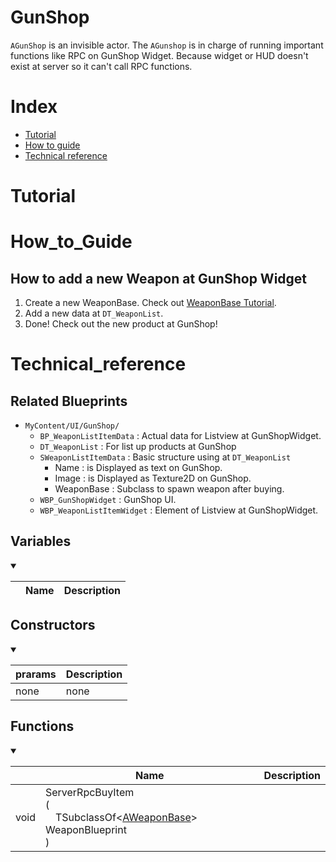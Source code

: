 # GunShop
`AGunShop` is an invisible actor. The `AGunshop` is in charge of running important functions like RPC on GunShop Widget. Because widget or HUD doesn't exist at server so it can't call RPC functions.

# Index
- [Tutorial](#_Tutorial)
- [How to guide](#_How_to_Guide)
- [Technical reference](#_Technical_reference)

# Tutorial

# How_to_Guide
## How to add a new Weapon at GunShop Widget
1. Create a new WeaponBase. Check out [WeaponBase Tutorial](./WeaponBase.md#Tutorial).
2. Add a new data at `DT_WeaponList`.
3. Done! Check out the new product at GunShop!

# Technical_reference
## Related Blueprints
- `MyContent/UI/GunShop/`
    - `BP_WeaponListItemData` : Actual data for Listview at GunShopWidget.
    - `DT_WeaponList` : For list up products at GunShop
    - `SWeaponListItemData` : Basic structure using at `DT_WeaponList`
        - Name : is Displayed as text on GunShop.
        - Image : is Displayed as Texture2D on GunShop.
        - WeaponBase : Subclass to spawn weapon after buying.
    - `WBP_GunShopWidget` : GunShop UI.
    - `WBP_WeaponListItemWidget` : Element of Listview at GunShopWidget.

## Variables
<details open>
<summary></summary>

||Name|Description|
|-|-|-|

</details>

## Constructors
<details open>
<summary></summary>

|prarams|Description|
|-|-|
|none|none|

</details>

## Functions
<details open>
<summary></summary>

||Name|Description|
|-|-|-|
|void|ServerRpcBuyItem<br/>(<br/>&emsp;TSubclassOf\<[AWeaponBase](./WeaponBase.md)> WeaponBlueprint<br/>)||

</details>